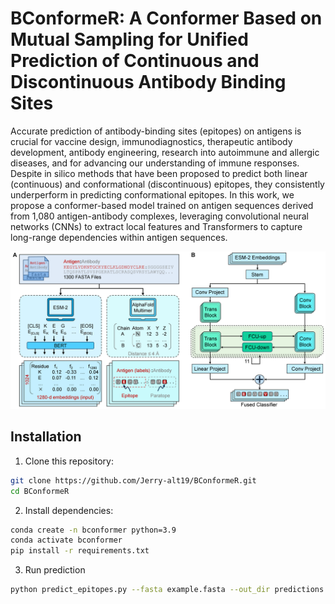 # BConformeR: A Conformer Based on Mutual Sampling for Unified Prediction of Continuous and Discontinuous Antibody Binding Sites

Accurate prediction of antibody-binding sites (epitopes) on antigens is crucial for vaccine design, immunodiagnostics, therapeutic antibody development, antibody engineering, research into autoimmune and allergic diseases, and for advancing our understanding of immune responses. Despite in silico methods that have been proposed to predict both linear (continuous) and conformational (discontinuous) epitopes, they consistently underperform in predicting conformational epitopes. In this work, we propose a conformer-based model trained on antigen sequences derived from 1,080 antigen-antibody complexes, leveraging convolutional neural networks (CNNs) to extract local features and Transformers to capture long-range dependencies within antigen sequences.

![Figure 1](./fig/overview.png)

## Installation

1. Clone this repository:

```bash
git clone https://github.com/Jerry-alt19/BConformeR.git
cd BConformeR
```

2. Install dependencies:

```bash
conda create -n bconformer python=3.9
conda activate bconformer
pip install -r requirements.txt
```

3. Run prediction
```bash
python predict_epitopes.py --fasta example.fasta --out_dir predictions
```
